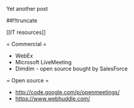 Yet another post

[meta:author]: <> (Jonas Colmsjo)
[meta:title]: <> (Web-conference.md)
[meta:date]: <> (2012-01-01)
[meta:nested:key]: <> (Metadata value)

##!!truncate


[[IT resources]]


= Commercial =

* WebEx
* Microsoft LiveMeeting
* Dimdim - open source bought by SalesForce


= Open source =

* http://code.google.com/p/openmeetings/
* https://www.webhuddle.com/
